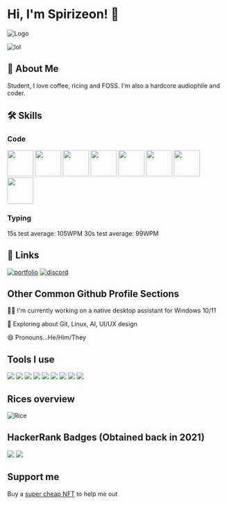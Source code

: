 
# Hi, I'm Spirizeon! 👋



![Logo](https://media.discordapp.net/attachments/1052253206668902490/1067467444731531324/Untitled_design_1.gif)

![lol](https://s9.gifyu.com/images/Untitled-designd67db7d9600985db.gif)
## 🚀 About Me
Student, I love coffee, ricing and FOSS. I'm also a hardcore audiophile and coder.


## 🛠 Skills

### Code
<img src="https://user-images.githubusercontent.com/123345456/218958751-a779550d-4e0d-457f-8614-083e65815512.svg" height =60px> <img src="https://user-images.githubusercontent.com/123345456/218958759-3ee9974c-e985-4bae-a75c-892bb5dda625.svg" height = 60px> <img src= "https://user-images.githubusercontent.com/123345456/218958761-6c7658e2-67f6-47ec-adff-f231b3dbdb80.svg" height = 60px>
<img src = "https://user-images.githubusercontent.com/123345456/218958766-b13becb4-b133-418e-83d7-3b6eb9125ec9.svg" height = 60px>
<img src = "https://user-images.githubusercontent.com/123345456/218958781-31e5d2f2-91ba-4466-a5e8-8a17b17c06ba.svg" height= 60px>
<img src = "https://user-images.githubusercontent.com/123345456/218958786-bace7d39-061b-49e8-b25c-c9f54ff3eab4.svg" height = 60px>
<img src = "https://user-images.githubusercontent.com/123345456/218958790-3a552a1d-1609-4350-b232-5195da2bf01a.svg" height= 60px>
<img src = "https://user-images.githubusercontent.com/123345456/218958792-2eec7abd-08e7-4da3-a4b8-0727a927d764.svg" height = 60px>


### Typing
15s test average: 105WPM
30s test average: 99WPM

## 🔗 Links
[![portfolio](https://img.shields.io/badge/my_portfolio-000?style=for-the-badge&logo=ko-fi&logoColor=white)]()
[![discord](https://img.shields.io/badge/discord-0A66C2?style=for-the-badge&logo=discord&logoColor=white)](https://discord.gg/6CnRu5mMJH)


## Other Common Github Profile Sections
👩‍💻 I'm currently working on a native desktop assistant for Windows 10/11

🧠 Exploring about Git, Linux, AI, UI/UX design

😄 Pronouns...He/Him/They

## Tools I use
![](https://img.shields.io/badge/OS-Win-red?style=flat-square&logo=appveyor)
![](https://img.shields.io/badge/Terminal-Tabby-blue?style=flat-square&logo=appveyor)
![](https://img.shields.io/badge/Editor-VSCode-brightgreen?style=flat-square&logo=appveyor)
![](https://img.shields.io/badge/Editor-Lapce-brightgreen?style=flat-square&logo=appveyor)
![](https://img.shields.io/badge/OS-Debian-red?style=flat-square&logo=appveyor)
![](https://img.shields.io/badge/Editor-Neovim-brightgreen?style=flat-square&logo=appveyor)
![](https://img.shields.io/badge/Editor-GNU%20nano-brightgreen?style=flat-square&logo=appveyor)
![](https://img.shields.io/badge/Terminal-Xterm-blue?style=flat-square&logo=appveyor)
![](https://img.shields.io/badge/Design-Canva-yellow?style=flat-square&logo=appveyor)
## Rices overview
![Rice](https://i.imgur.com/XF2WWaH.jpg)
## HackerRank Badges (Obtained back in 2021)
![](https://img.shields.io/badge/Python-%E2%98%85%E2%98%85%E2%98%85-lightgrey?style=for-the-badge&logo=appveyor)
![](https://img.shields.io/badge/SQL-%E2%98%85-lightgrey?style=for-the-badge&logo=appveyor)


## Support me
Buy a <a href="https://opensea.io/zetacode">super cheap NFT</a> to help me out
